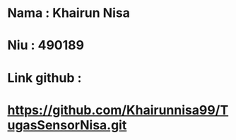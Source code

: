 # Nama : Khairun Nisa
# Niu : 490189
# Link github :
# https://github.com/Khairunnisa99/TugasSensorNisa.git